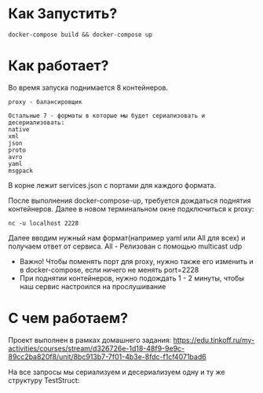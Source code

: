 # Как Запустить?

```
docker-compose build && docker-compose up
```

# Как работает?
Во время запуска поднимается 8 контейнеров.
```
proxy - балансировщик

Остальные 7 - форматы в которые мы будет сериализовать и десериализовать:
native
xml
json
proto
avro
yaml
msgpack
```

В корне лежит services.json с портами для каждого формата.

После выполнения docker-compose-up, требуется дождаться поднятия контейнеров. Далее в новом терминальном окне подключиться к proxy:
```
nc -u localhost 2228
```

Далее вводим нужный нам формат(например yaml или All для всех) и получаем ответ от сервиса. 
All - Релизован с помощью multicast udp

* Важно! Чтобы поменять порт для proxy, нужно также его изменить и в docker-compose, если ничего не менять port=2228
* При поднятии контейнеров, нужно подождать 1 - 2 минуты, чтобы наш сервис настроился на прослушивание


# С чем работаем?
Проект выполнен в рамках домашнего задания: https://edu.tinkoff.ru/my-activities/courses/stream/d326726e-1d18-48f9-9e9c-89cc2ba820f8/unit/8bc913b7-7f01-4b3e-8fdc-f1cf4071bad6

На все запросы мы сериализуем и десериализуем одну и ту же структуру TestStruct:
